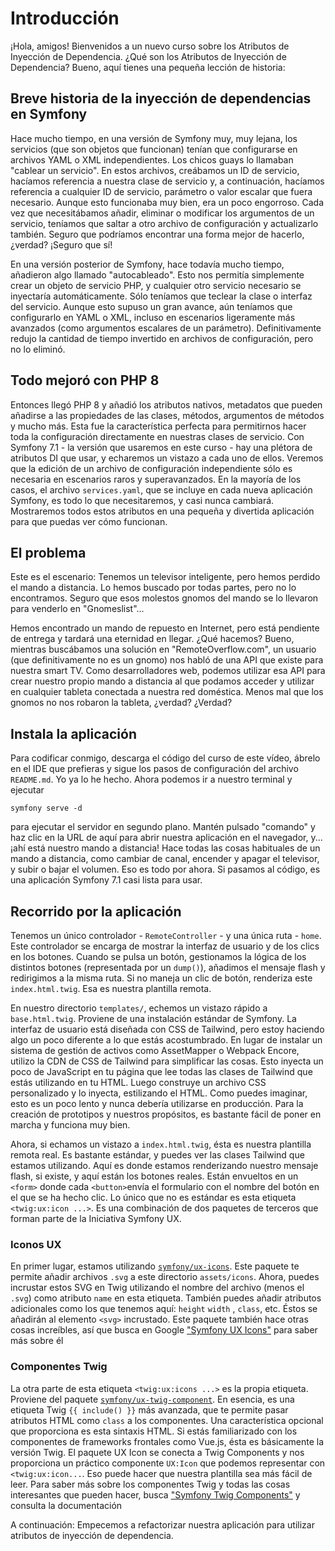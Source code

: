 # Introducción

¡Hola, amigos! Bienvenidos a un nuevo curso sobre los Atributos de Inyección de Dependencia. ¿Qué son los Atributos de Inyección de Dependencia? Bueno, aquí tienes una pequeña lección de historia:

## Breve historia de la inyección de dependencias en Symfony

Hace mucho tiempo, en una versión de Symfony muy, muy lejana, los servicios (que son objetos que funcionan) tenían que configurarse en archivos YAML o XML independientes. Los chicos guays lo llamaban "cablear un servicio". En estos archivos, creábamos un ID de servicio, hacíamos referencia a nuestra clase de servicio y, a continuación, hacíamos referencia a cualquier ID de servicio, parámetro o valor escalar que fuera necesario. Aunque esto funcionaba muy bien, era un poco engorroso. Cada vez que necesitábamos añadir, eliminar o modificar los argumentos de un servicio, teníamos que saltar a otro archivo de configuración y actualizarlo también. Seguro que podríamos encontrar una forma mejor de hacerlo, ¿verdad? ¡Seguro que sí!

En una versión posterior de Symfony, hace todavía mucho tiempo, añadieron algo llamado "autocableado". Esto nos permitía simplemente crear un objeto de servicio PHP, y cualquier otro servicio necesario se inyectaría automáticamente. Sólo teníamos que teclear la clase o interfaz del servicio. Aunque esto supuso un gran avance, aún teníamos que configurarlo en YAML o XML, incluso en escenarios ligeramente más avanzados (como argumentos escalares de un parámetro). Definitivamente redujo la cantidad de tiempo invertido en archivos de configuración, pero no lo eliminó.

## Todo mejoró con PHP 8

Entonces llegó PHP 8 y añadió los atributos nativos, metadatos que pueden añadirse a las propiedades de las clases, métodos, argumentos de métodos y mucho más. Esta fue la característica perfecta para permitirnos hacer toda la configuración directamente en nuestras clases de servicio. Con Symfony 7.1 - la versión que usaremos en este curso - hay una plétora de atributos DI que usar, y echaremos un vistazo a cada uno de ellos. Veremos que la edición de un archivo de configuración independiente sólo es necesaria en escenarios raros y superavanzados. En la mayoría de los casos, el archivo `services.yaml`, que se incluye en cada nueva aplicación Symfony, es todo lo que necesitaremos, y casi nunca cambiará. Mostraremos todos estos atributos en una pequeña y divertida aplicación para que puedas ver cómo funcionan.

## El problema

Este es el escenario: Tenemos un televisor inteligente, pero hemos perdido el mando a distancia. Lo hemos buscado por todas partes, pero no lo encontramos. Seguro que esos molestos gnomos del mando se lo llevaron para venderlo en "Gnomeslist"...

Hemos encontrado un mando de repuesto en Internet, pero está pendiente de entrega y tardará una eternidad en llegar. ¿Qué hacemos? Bueno, mientras buscábamos una solución en "RemoteOverflow.com", un usuario (que definitivamente no es un gnomo) nos habló de una API que existe para nuestra smart TV. Como desarrolladores web, podemos utilizar esa API para crear nuestro propio mando a distancia al que podamos acceder y utilizar en cualquier tableta conectada a nuestra red doméstica. Menos mal que los gnomos no nos robaron la tableta, ¿verdad? ¿Verdad?

## Instala la aplicación

Para codificar conmigo, descarga el código del curso de este vídeo, ábrelo en el IDE que prefieras y sigue los pasos de configuración del archivo `README.md`. Yo ya lo he hecho. Ahora podemos ir a nuestro terminal y ejecutar

```terminal
symfony serve -d
```

para ejecutar el servidor en segundo plano. Mantén pulsado "comando" y haz clic en la URL de aquí para abrir nuestra aplicación en el navegador, y... ¡ahí está nuestro mando a distancia! Hace todas las cosas habituales de un mando a distancia, como cambiar de canal, encender y apagar el televisor, y subir o bajar el volumen. Eso es todo por ahora. Si pasamos al código, es una aplicación Symfony 7.1 casi lista para usar.

## Recorrido por la aplicación

Tenemos un único controlador - `RemoteController` - y una única ruta - `home`. Este controlador se encarga de mostrar la interfaz de usuario y de los clics en los botones. Cuando se pulsa un botón, gestionamos la lógica de los distintos botones (representada por un `dump()`), añadimos el mensaje flash y redirigimos a la misma ruta. Si no maneja un clic de botón, renderiza este `index.html.twig`. Esa es nuestra plantilla remota.

En nuestro directorio `templates/`, echemos un vistazo rápido a `base.html.twig`. Proviene de una instalación estándar de Symfony. La interfaz de usuario está diseñada con CSS de Tailwind, pero estoy haciendo algo un poco diferente a lo que estás acostumbrado. En lugar de instalar un sistema de gestión de activos como AssetMapper o Webpack Encore, utilizo la CDN de CSS de Tailwind para simplificar las cosas. Esto inyecta un poco de JavaScript en tu página que lee todas las clases de Tailwind que estás utilizando en tu HTML. Luego construye un archivo CSS personalizado y lo inyecta, estilizando el HTML. Como puedes imaginar, esto es un poco lento y nunca debería utilizarse en producción. Para la creación de prototipos y nuestros propósitos, es bastante fácil de poner en marcha y funciona muy bien.

Ahora, si echamos un vistazo a `index.html.twig`, ésta es nuestra plantilla remota real. Es bastante estándar, y puedes ver las clases Tailwind que estamos utilizando. Aquí es donde estamos renderizando nuestro mensaje flash, si existe, y aquí están los botones reales. Están envueltos en un `<form>` donde cada `<button>`envía el formulario con el nombre del botón en el que se ha hecho clic. Lo único que no es estándar es esta etiqueta `<twig:ux:icon ...>`. Es una combinación de dos paquetes de terceros que forman parte de la Iniciativa Symfony UX.

### Iconos UX

En primer lugar, estamos utilizando [`symfony/ux-icons`](https://symfony.com/bundles/ux-icons/current/index.html). Este paquete te permite añadir archivos `.svg` a este directorio `assets/icons`. Ahora, puedes incrustar estos SVG en Twig utilizando el nombre del archivo (menos el `.svg`) como atributo `name` en esta etiqueta. También puedes añadir atributos adicionales como los que tenemos aquí: `height` `width` , `class`, etc. Éstos se añadirán al elemento `<svg>` incrustado. Este paquete también hace otras cosas increíbles, así que busca en Google ["Symfony UX Icons"](https://symfony.com/bundles/ux-icons/current/index.html) para saber más sobre él

### Componentes Twig

La otra parte de esta etiqueta `<twig:ux:icons ...>` es la propia etiqueta. Proviene del paquete [`symfony/ux-twig-component`](https://symfony.com/bundles/ux-twig-component/current/index.html). En esencia, es una etiqueta Twig `{{ include() }}` más avanzada, que te permite pasar atributos HTML como `class` a los componentes. Una característica opcional que proporciona es esta sintaxis HTML. Si estás familiarizado con los componentes de frameworks frontales como Vue.js, ésta es básicamente la versión Twig. El paquete UX Icon se conecta a Twig Components y nos proporciona un práctico componente `UX:Icon` que podemos representar con `<twig:ux:icon...`. Eso puede hacer que nuestra plantilla sea más fácil de leer. Para saber más sobre los componentes Twig y todas las cosas interesantes que pueden hacer, busca ["Symfony Twig Components"](https://symfony.com/bundles/ux-twig-component/current/index.html) y consulta la documentación

A continuación: Empecemos a refactorizar nuestra aplicación para utilizar atributos de inyección de dependencia.
